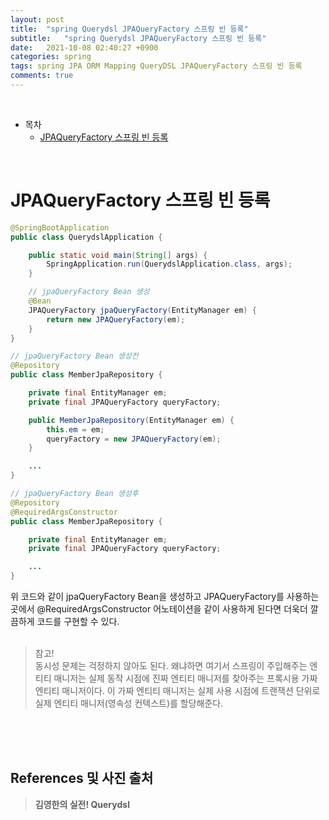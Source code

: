 ```yaml
---
layout: post
title:  "spring Querydsl JPAQueryFactory 스프링 빈 등록"
subtitle:   "spring Querydsl JPAQueryFactory 스프링 빈 등록"
date:   2021-10-08 02:40:27 +0900
categories: spring
tags: spring JPA ORM Mapping QueryDSL JPAQueryFactory 스프링 빈 등록
comments: true
---
```



<br>

- 목차
	- [JPAQueryFactory 스프링 빈 등록](#jpaqueryfactory-스프링-빈-등록)
	
<br>

# JPAQueryFactory 스프링 빈 등록

```java
@SpringBootApplication
public class QuerydslApplication {

	public static void main(String[] args) {
		SpringApplication.run(QuerydslApplication.class, args);
	}

    // jpaQueryFactory Bean 생성
	@Bean
	JPAQueryFactory jpaQueryFactory(EntityManager em) {
		return new JPAQueryFactory(em);
	}
}

// jpaQueryFactory Bean 생성전
@Repository
public class MemberJpaRepository {

    private final EntityManager em;
    private final JPAQueryFactory queryFactory;

    public MemberJpaRepository(EntityManager em) {
        this.em = em;
        queryFactory = new JPAQueryFactory(em);
    }

    ...
}

// jpaQueryFactory Bean 생성후
@Repository
@RequiredArgsConstructor
public class MemberJpaRepository {

    private final EntityManager em;
    private final JPAQueryFactory queryFactory;

    ...
}
```

위 코드와 같이 jpaQueryFactory Bean을 생성하고 JPAQueryFactory를 사용하는 곳에서 @RequiredArgsConstructor 어노테이션을 같이 사용하게 된다면 더욱더 깔끔하게 코드를 구현할 수 있다. <br><br>

> 참고! <br>
동시성 문제는 걱정하지 않아도 된다. 왜냐하면 여기서 스프링이 주입해주는 엔티티 매니저는 실제 동작 시점에 진짜 엔티티 매니저를 찾아주는 프록시용 가짜 엔티티 매니저이다. 이 가짜 엔티티 매니저는 실제 사용 시점에 트랜잭션 단위로 실제 엔티티 매니저(영속성 컨텍스트)를 할당해준다.

<br><br><br>
## References 및 사진 출처

> __김영한의 실전! Querydsl__